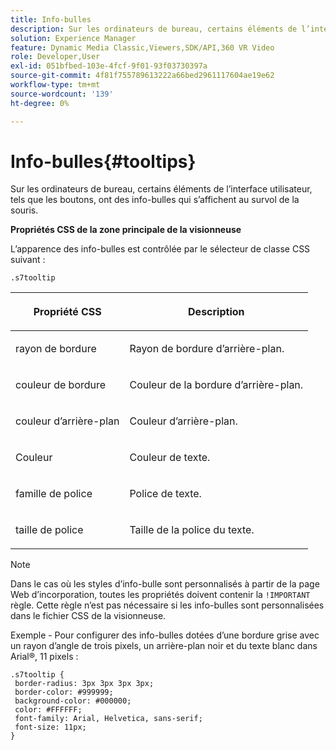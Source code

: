 ```yaml
---
title: Info-bulles
description: Sur les ordinateurs de bureau, certains éléments de l’interface utilisateur, tels que les boutons, ont des info-bulles qui s’affichent au survol de la souris.
solution: Experience Manager
feature: Dynamic Media Classic,Viewers,SDK/API,360 VR Video
role: Developer,User
exl-id: 051bfbed-103e-4fcf-9f01-93f03730397a
source-git-commit: 4f81f755789613222a66bed2961117604ae19e62
workflow-type: tm+mt
source-wordcount: '139'
ht-degree: 0%

---
```


# Info-bulles{#tooltips}

Sur les ordinateurs de bureau, certains éléments de l’interface utilisateur, tels que les boutons, ont des info-bulles qui s’affichent au survol de la souris.

<!--<a id="section_061E550C1C1D4DB2BD663A898895B38C"></a>-->

**Propriétés CSS de la zone principale de la visionneuse**

L’apparence des info-bulles est contrôlée par le sélecteur de classe CSS suivant :

```
.s7tooltip
```

<table id="table_94EE3F5BBE4547C0B4943471CEE7EDE4"> 
 <thead> 
  <tr> 
   <th colname="col1" class="entry"> <p> Propriété CSS </p> </th> 
   <th colname="col2" class="entry"> <p>Description </p> </th> 
  </tr> 
 </thead>
 <tbody> 
  <tr> 
   <td colname="col1"> <p> <span class="codeph"> rayon de bordure </span> </p> </td> 
   <td colname="col2"> <p> Rayon de bordure d’arrière-plan. </p> </td> 
  </tr> 
  <tr> 
   <td colname="col1"> <p> <span class="codeph"> couleur de bordure </span> </p> </td> 
   <td colname="col2"> <p> Couleur de la bordure d’arrière-plan. </p> </td> 
  </tr> 
  <tr> 
   <td colname="col1"> <p> <span class="codeph"> couleur d’arrière-plan </span> </p> </td> 
   <td colname="col2"> <p> Couleur d’arrière-plan. </p> </td> 
  </tr> 
  <tr> 
   <td colname="col1"> <p> <span class="codeph"> Couleur </span> </p> </td> 
   <td colname="col2"> <p>Couleur de texte. </p> </td> 
  </tr> 
  <tr> 
   <td colname="col1"> <p> <span class="codeph"> famille de police </span> </p> </td> 
   <td colname="col2"> <p>Police de texte. </p> </td> 
  </tr> 
  <tr> 
   <td colname="col1"> <p> <span class="codeph"> taille de police </span> </p> </td> 
   <td colname="col2"> <p>Taille de la police du texte. </p> </td> 
  </tr> 
 </tbody> 
</table>

>[!NOTE]
>
>Dans le cas où les styles d’info-bulle sont personnalisés à partir de la page Web d’incorporation, toutes les propriétés doivent contenir la `!IMPORTANT` règle. Cette règle n’est pas nécessaire si les info-bulles sont personnalisées dans le fichier CSS de la visionneuse.

Exemple - Pour configurer des info-bulles dotées d’une bordure grise avec un rayon d’angle de trois pixels, un arrière-plan noir et du texte blanc dans Arial®, 11 pixels :

```
.s7tooltip { 
 border-radius: 3px 3px 3px 3px; 
 border-color: #999999; 
 background-color: #000000; 
 color: #FFFFFF; 
 font-family: Arial, Helvetica, sans-serif; 
 font-size: 11px; 
}
```
